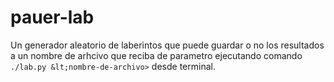 # pauer-lab
Un generador aleatorio de laberintos que puede guardar o no los resultados a un nombre de arhcivo que reciba de parametro ejecutando comando `./lab.py &lt;nombre-de-archivo>` desde terminal.
